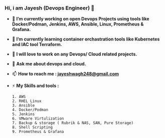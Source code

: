 ### Hi, i am Jayesh (Devops Engineer) 👋



- 🔭 **I’m currently working on open Devops Projects using tools like Docker/Podman, Jenkins, AWS, Ansible, Linux, Prometheus & Grafana.** 
- 🌱 **I’m currently learning container orchastration tools like Kubernetes and IAC tool Terraform.**
- 👯 **I will love to work on any Devops/ Cloud related projects.**
- 💬 **Ask me about devops and cloud.**
- 📫 **How to reach me : jayeshwagh248@gmail.com**
- ⚡ **My Skills and tools :** 

      1. AWS 
      2. RHEL Linux
      3. Ansible
      4. Docker/Podman
      5. Jenkins
      6. VMware Virtulization
      7. Backup & storage ( Rubrik & NAS, SAN, Pure Storage)
      8. Shell Scripting
      9. Prometheus & Grafana
